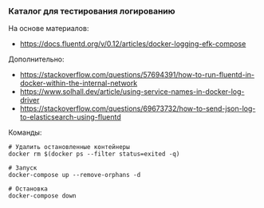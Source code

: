 ### Каталог для тестирования логированию

На основе материалов:

- https://docs.fluentd.org/v/0.12/articles/docker-logging-efk-compose

Дополнительно:

- https://stackoverflow.com/questions/57694391/how-to-run-fluentd-in-docker-within-the-internal-network
- https://www.solhall.dev/article/using-service-names-in-docker-log-driver
- https://stackoverflow.com/questions/69673732/how-to-send-json-log-to-elasticsearch-using-fluentd

Команды:

```
# Удалить остановленные контейнеры
docker rm $(docker ps --filter status=exited -q)

# Запуск
docker-compose up --remove-orphans -d

# Остановка
docker-compose down
```